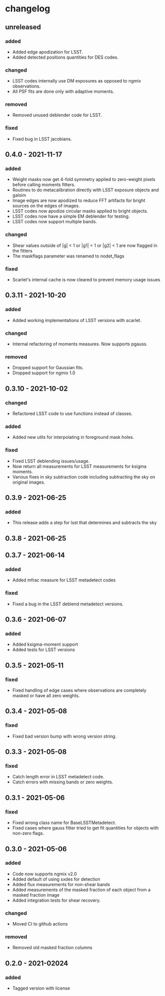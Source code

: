 # changelog

## unreleased

### added
 - Added edge apodization for LSST.
 - Added detected positions quantities for DES codes.

### changed
 - LSST codes internally use DM exposures as opposed to ngmix observations.
 - All PSF fits are done only with adaptive moments.

### removed
 - Removed unused deblender code for LSST.

### fixed
 - Fixed bug in LSST jacobians.


## 0.4.0 - 2021-11-17

### added
 - Weight masks now get 4-fold symmetry applied to zero-weight pixels before calling moments fitters.
 - Routines to do metacalibration directly with LSST exposure objects and galsim
 - Image edges are now apodized to reduce FFT artifacts for bright sources on the edges of images.
 - LSST codes now apodize circular masks applied to bright objects.
 - LSST codes now have a simple EM deblender for testing.
 - LSST codes now support multiple bands.

### changed
 - Shear values outside of |g| < 1 or |g1| < 1 or |g2| < 1 are now flagged in the fitters
 - The maskflags parameter was renamed to nodet_flags

### fixed
 - Scarlet's internal cache is now cleared to prevent memory usage issues


## 0.3.11 - 2021-10-20

### added
 - Added working implementations of LSST versions with scarlet.

### changed
 - Internal refactoring of moments measures. Now supports pgauss.

### removed
 - Dropped support for Gaussian fits.
 - Dropped support for ngmix 1.0


## 0.3.10 - 2021-10-02

### changed
 - Refactored LSST code to use functions instead of classes.

### added
 - Added new utils for interpolating in foreground mask holes.

### fixed
 - Fixed LSST deblending issues/usage.
 - Now return all measurements for LSST measurements for ksigma moments.
 - Various fixes in sky subtraction code including subtracting the sky on original images.


## 0.3.9 - 2021-06-25

### added
 - This release adds a step for lsst that determines and subtracts the sky


## 0.3.8 - 2021-06-25


## 0.3.7 - 2021-06-14

### added
 - Added mfrac measure for LSST metadetect codes

### fixed
 - Fixed a bug in the LSST deblend metadetect versions.


## 0.3.6 - 2021-06-07

### added
 - Added ksigma-moment support
 - Added tests for LSST versions


## 0.3.5 - 2021-05-11

### fixed
 - Fixed handling of edge cases where observations are completely masked or have all zero weights.


## 0.3.4 - 2021-05-08

### fixed
 - Fixed bad version bump with wrong version string.

## 0.3.3 - 2021-05-08

### fixed
 - Catch length error in LSST metadetect code.
 - Catch errors with missing bands or zero weights.


## 0.3.1 - 2021-05-06

### fixed
 - Fixed wrong class name for BaseLSSTMetadetect.
 - Fixed cases where gauss fitter tried to get fit quantities for objects with non-zero flags.


## 0.3.0 - 2021-05-06

### added
 - Code now supports ngmix v2.0
 - Added default of using sxdes for detection
 - Added flux measurements for non-shear bands
 - Added measurements of the masked fraction of each object from a masked fraction image
 - Added integration tests for shear recovery.

### changed
 - Moved CI to github actions

### removed
 - Removed old masked fraction columns


## 0.2.0 - 2021-02024

### added
 - Tagged version with license
